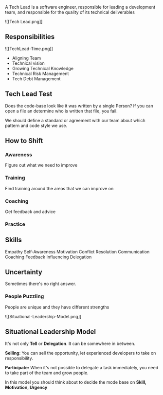 A Tech Lead Is a software engineer, responsible for leading a development team, and responsible for the quality of its technical deliverables

![[Tech Lead.png]]


## Responsibilities

![[TechLead-Time.png]]

* Aligning Team
* Technical vision
* Growing Technical Knowledge
* Technical Risk Management
* Tech Debt Management

## Tech Lead Test
Does the code-base look like it was written by a single Person?
If you can open a file an determine who is written that file, you fail.

We should define a standard or agreement with our team about which pattern and code style we use.

## How to Shift

### Awareness
Figure out what we need to improve

### Training
Find training around the areas that we can improve on

### Coaching
Get feedback and advice

### Practice

## Skills

Empathy
Self-Awareness
Motivation
Conflict Resolution
Communication
Coaching
Feedback
Influencing
Delegation

## Uncertainty

Sometimes there's no right answer.

### People Puzzling

People are unique and they have different strengths

![[Situational-Leadership-Model.png]]

## Situational Leadership Model

It's not only **Tell** or **Delegation**. It can be somewhere in between.

**Selling**: You can sell the opportunity, let experienced developers to take on responsibility.

**Participate:** When it's not possible to delegate a task immediately, you need to take part of the team and grow people.

In this model you should think about to decide the mode base on **Skill, Motivation, Urgency**
